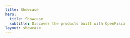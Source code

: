 ```yaml
---
title: Showcase
hero:
  title: Showcase
  subtitle: Discover the products built with OpenFisca
layout: showcase
---
```

